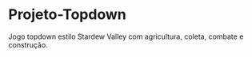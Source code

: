 # Projeto-Topdown
Jogo topdown estilo Stardew Valley com agricultura, coleta, combate e construção.
